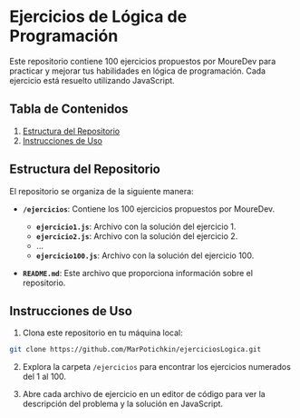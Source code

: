 # Ejercicios de Lógica de Programación

Este repositorio contiene 100 ejercicios propuestos por MoureDev para practicar y mejorar tus habilidades en lógica de programación. Cada ejercicio está resuelto utilizando JavaScript.

## Tabla de Contenidos

1. [Estructura del Repositorio](#estructura-del-repositorio)
2. [Instrucciones de Uso](#instrucciones-de-uso)

## Estructura del Repositorio

El repositorio se organiza de la siguiente manera:

- **`/ejercicios`**: Contiene los 100 ejercicios propuestos por MoureDev.
  - **`ejercicio1.js`**: Archivo con la solución del ejercicio 1.
  - **`ejercicio2.js`**: Archivo con la solución del ejercicio 2.
  - ...
  - **`ejercicio100.js`**: Archivo con la solución del ejercicio 100.

- **`README.md`**: Este archivo que proporciona información sobre el repositorio.

## Instrucciones de Uso

1. Clona este repositorio en tu máquina local:

```bash
git clone https://github.com/MarPotichkin/ejerciciosLogica.git
```

2. Explora la carpeta `/ejercicios` para encontrar los ejercicios numerados del 1 al 100.

3. Abre cada archivo de ejercicio en un editor de código para ver la descripción del problema y la solución en JavaScript.
